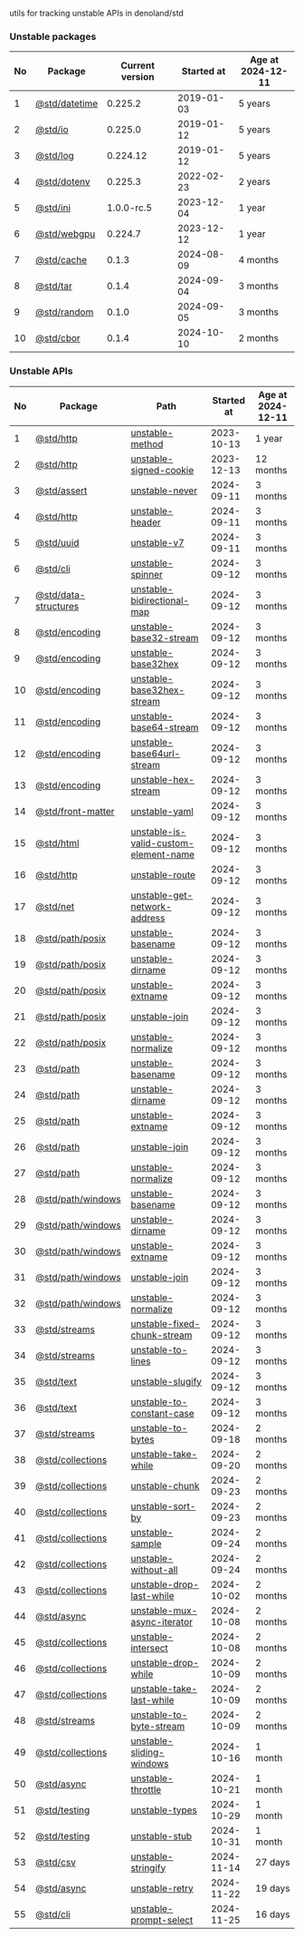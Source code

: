utils for tracking unstable APIs in denoland/std

<!-- Tables Start -->

### Unstable packages

| No | Package                                       | Current version | Started at | Age at<br/>2024-12-11 |
| -- | --------------------------------------------- | --------------- | ---------- | --------------------- |
| 1  | [@std/datetime](https://jsr.io/@std/datetime) | 0.225.2         | 2019-01-03 | 5 years               |
| 2  | [@std/io](https://jsr.io/@std/io)             | 0.225.0         | 2019-01-12 | 5 years               |
| 3  | [@std/log](https://jsr.io/@std/log)           | 0.224.12        | 2019-01-12 | 5 years               |
| 4  | [@std/dotenv](https://jsr.io/@std/dotenv)     | 0.225.3         | 2022-02-23 | 2 years               |
| 5  | [@std/ini](https://jsr.io/@std/ini)           | 1.0.0-rc.5      | 2023-12-04 | 1 year                |
| 6  | [@std/webgpu](https://jsr.io/@std/webgpu)     | 0.224.7         | 2023-12-12 | 1 year                |
| 7  | [@std/cache](https://jsr.io/@std/cache)       | 0.1.3           | 2024-08-09 | 4 months              |
| 8  | [@std/tar](https://jsr.io/@std/tar)           | 0.1.4           | 2024-09-04 | 3 months              |
| 9  | [@std/random](https://jsr.io/@std/random)     | 0.1.0           | 2024-09-05 | 3 months              |
| 10 | [@std/cbor](https://jsr.io/@std/cbor)         | 0.1.4           | 2024-10-10 | 2 months              |

### Unstable APIs

| No | Package                                                     | Path                                                                                                        | Started at | Age at<br/>2024-12-11 |
| -- | ----------------------------------------------------------- | ----------------------------------------------------------------------------------------------------------- | ---------- | --------------------- |
| 1  | [@std/http](https://jsr.io/@std/http)                       | [unstable-method](https://jsr.io/@std/http/doc/unstable-method)                                             | 2023-10-13 | 1 year                |
| 2  | [@std/http](https://jsr.io/@std/http)                       | [unstable-signed-cookie](https://jsr.io/@std/http/doc/unstable-signed-cookie)                               | 2023-12-13 | 12 months             |
| 3  | [@std/assert](https://jsr.io/@std/assert)                   | [unstable-never](https://jsr.io/@std/assert/doc/unstable-never)                                             | 2024-09-11 | 3 months              |
| 4  | [@std/http](https://jsr.io/@std/http)                       | [unstable-header](https://jsr.io/@std/http/doc/unstable-header)                                             | 2024-09-11 | 3 months              |
| 5  | [@std/uuid](https://jsr.io/@std/uuid)                       | [unstable-v7](https://jsr.io/@std/uuid/doc/unstable-v7)                                                     | 2024-09-11 | 3 months              |
| 6  | [@std/cli](https://jsr.io/@std/cli)                         | [unstable-spinner](https://jsr.io/@std/cli/doc/unstable-spinner)                                            | 2024-09-12 | 3 months              |
| 7  | [@std/data-structures](https://jsr.io/@std/data-structures) | [unstable-bidirectional-map](https://jsr.io/@std/data-structures/doc/unstable-bidirectional-map)            | 2024-09-12 | 3 months              |
| 8  | [@std/encoding](https://jsr.io/@std/encoding)               | [unstable-base32-stream](https://jsr.io/@std/encoding/doc/unstable-base32-stream)                           | 2024-09-12 | 3 months              |
| 9  | [@std/encoding](https://jsr.io/@std/encoding)               | [unstable-base32hex](https://jsr.io/@std/encoding/doc/unstable-base32hex)                                   | 2024-09-12 | 3 months              |
| 10 | [@std/encoding](https://jsr.io/@std/encoding)               | [unstable-base32hex-stream](https://jsr.io/@std/encoding/doc/unstable-base32hex-stream)                     | 2024-09-12 | 3 months              |
| 11 | [@std/encoding](https://jsr.io/@std/encoding)               | [unstable-base64-stream](https://jsr.io/@std/encoding/doc/unstable-base64-stream)                           | 2024-09-12 | 3 months              |
| 12 | [@std/encoding](https://jsr.io/@std/encoding)               | [unstable-base64url-stream](https://jsr.io/@std/encoding/doc/unstable-base64url-stream)                     | 2024-09-12 | 3 months              |
| 13 | [@std/encoding](https://jsr.io/@std/encoding)               | [unstable-hex-stream](https://jsr.io/@std/encoding/doc/unstable-hex-stream)                                 | 2024-09-12 | 3 months              |
| 14 | [@std/front-matter](https://jsr.io/@std/front-matter)       | [unstable-yaml](https://jsr.io/@std/front-matter/doc/unstable-yaml)                                         | 2024-09-12 | 3 months              |
| 15 | [@std/html](https://jsr.io/@std/html)                       | [unstable-is-valid-custom-element-name](https://jsr.io/@std/html/doc/unstable-is-valid-custom-element-name) | 2024-09-12 | 3 months              |
| 16 | [@std/http](https://jsr.io/@std/http)                       | [unstable-route](https://jsr.io/@std/http/doc/unstable-route)                                               | 2024-09-12 | 3 months              |
| 17 | [@std/net](https://jsr.io/@std/net)                         | [unstable-get-network-address](https://jsr.io/@std/net/doc/unstable-get-network-address)                    | 2024-09-12 | 3 months              |
| 18 | [@std/path/posix](https://jsr.io/@std/path/doc/posix)       | [unstable-basename](https://jsr.io/@std/path/doc/posix/unstable-basename)                                   | 2024-09-12 | 3 months              |
| 19 | [@std/path/posix](https://jsr.io/@std/path/doc/posix)       | [unstable-dirname](https://jsr.io/@std/path/doc/posix/unstable-dirname)                                     | 2024-09-12 | 3 months              |
| 20 | [@std/path/posix](https://jsr.io/@std/path/doc/posix)       | [unstable-extname](https://jsr.io/@std/path/doc/posix/unstable-extname)                                     | 2024-09-12 | 3 months              |
| 21 | [@std/path/posix](https://jsr.io/@std/path/doc/posix)       | [unstable-join](https://jsr.io/@std/path/doc/posix/unstable-join)                                           | 2024-09-12 | 3 months              |
| 22 | [@std/path/posix](https://jsr.io/@std/path/doc/posix)       | [unstable-normalize](https://jsr.io/@std/path/doc/posix/unstable-normalize)                                 | 2024-09-12 | 3 months              |
| 23 | [@std/path](https://jsr.io/@std/path)                       | [unstable-basename](https://jsr.io/@std/path/doc/unstable-basename)                                         | 2024-09-12 | 3 months              |
| 24 | [@std/path](https://jsr.io/@std/path)                       | [unstable-dirname](https://jsr.io/@std/path/doc/unstable-dirname)                                           | 2024-09-12 | 3 months              |
| 25 | [@std/path](https://jsr.io/@std/path)                       | [unstable-extname](https://jsr.io/@std/path/doc/unstable-extname)                                           | 2024-09-12 | 3 months              |
| 26 | [@std/path](https://jsr.io/@std/path)                       | [unstable-join](https://jsr.io/@std/path/doc/unstable-join)                                                 | 2024-09-12 | 3 months              |
| 27 | [@std/path](https://jsr.io/@std/path)                       | [unstable-normalize](https://jsr.io/@std/path/doc/unstable-normalize)                                       | 2024-09-12 | 3 months              |
| 28 | [@std/path/windows](https://jsr.io/@std/path/doc/windows)   | [unstable-basename](https://jsr.io/@std/path/doc/windows/unstable-basename)                                 | 2024-09-12 | 3 months              |
| 29 | [@std/path/windows](https://jsr.io/@std/path/doc/windows)   | [unstable-dirname](https://jsr.io/@std/path/doc/windows/unstable-dirname)                                   | 2024-09-12 | 3 months              |
| 30 | [@std/path/windows](https://jsr.io/@std/path/doc/windows)   | [unstable-extname](https://jsr.io/@std/path/doc/windows/unstable-extname)                                   | 2024-09-12 | 3 months              |
| 31 | [@std/path/windows](https://jsr.io/@std/path/doc/windows)   | [unstable-join](https://jsr.io/@std/path/doc/windows/unstable-join)                                         | 2024-09-12 | 3 months              |
| 32 | [@std/path/windows](https://jsr.io/@std/path/doc/windows)   | [unstable-normalize](https://jsr.io/@std/path/doc/windows/unstable-normalize)                               | 2024-09-12 | 3 months              |
| 33 | [@std/streams](https://jsr.io/@std/streams)                 | [unstable-fixed-chunk-stream](https://jsr.io/@std/streams/doc/unstable-fixed-chunk-stream)                  | 2024-09-12 | 3 months              |
| 34 | [@std/streams](https://jsr.io/@std/streams)                 | [unstable-to-lines](https://jsr.io/@std/streams/doc/unstable-to-lines)                                      | 2024-09-12 | 3 months              |
| 35 | [@std/text](https://jsr.io/@std/text)                       | [unstable-slugify](https://jsr.io/@std/text/doc/unstable-slugify)                                           | 2024-09-12 | 3 months              |
| 36 | [@std/text](https://jsr.io/@std/text)                       | [unstable-to-constant-case](https://jsr.io/@std/text/doc/unstable-to-constant-case)                         | 2024-09-12 | 3 months              |
| 37 | [@std/streams](https://jsr.io/@std/streams)                 | [unstable-to-bytes](https://jsr.io/@std/streams/doc/unstable-to-bytes)                                      | 2024-09-18 | 2 months              |
| 38 | [@std/collections](https://jsr.io/@std/collections)         | [unstable-take-while](https://jsr.io/@std/collections/doc/unstable-take-while)                              | 2024-09-20 | 2 months              |
| 39 | [@std/collections](https://jsr.io/@std/collections)         | [unstable-chunk](https://jsr.io/@std/collections/doc/unstable-chunk)                                        | 2024-09-23 | 2 months              |
| 40 | [@std/collections](https://jsr.io/@std/collections)         | [unstable-sort-by](https://jsr.io/@std/collections/doc/unstable-sort-by)                                    | 2024-09-23 | 2 months              |
| 41 | [@std/collections](https://jsr.io/@std/collections)         | [unstable-sample](https://jsr.io/@std/collections/doc/unstable-sample)                                      | 2024-09-24 | 2 months              |
| 42 | [@std/collections](https://jsr.io/@std/collections)         | [unstable-without-all](https://jsr.io/@std/collections/doc/unstable-without-all)                            | 2024-09-24 | 2 months              |
| 43 | [@std/collections](https://jsr.io/@std/collections)         | [unstable-drop-last-while](https://jsr.io/@std/collections/doc/unstable-drop-last-while)                    | 2024-10-02 | 2 months              |
| 44 | [@std/async](https://jsr.io/@std/async)                     | [unstable-mux-async-iterator](https://jsr.io/@std/async/doc/unstable-mux-async-iterator)                    | 2024-10-08 | 2 months              |
| 45 | [@std/collections](https://jsr.io/@std/collections)         | [unstable-intersect](https://jsr.io/@std/collections/doc/unstable-intersect)                                | 2024-10-08 | 2 months              |
| 46 | [@std/collections](https://jsr.io/@std/collections)         | [unstable-drop-while](https://jsr.io/@std/collections/doc/unstable-drop-while)                              | 2024-10-09 | 2 months              |
| 47 | [@std/collections](https://jsr.io/@std/collections)         | [unstable-take-last-while](https://jsr.io/@std/collections/doc/unstable-take-last-while)                    | 2024-10-09 | 2 months              |
| 48 | [@std/streams](https://jsr.io/@std/streams)                 | [unstable-to-byte-stream](https://jsr.io/@std/streams/doc/unstable-to-byte-stream)                          | 2024-10-09 | 2 months              |
| 49 | [@std/collections](https://jsr.io/@std/collections)         | [unstable-sliding-windows](https://jsr.io/@std/collections/doc/unstable-sliding-windows)                    | 2024-10-16 | 1 month               |
| 50 | [@std/async](https://jsr.io/@std/async)                     | [unstable-throttle](https://jsr.io/@std/async/doc/unstable-throttle)                                        | 2024-10-21 | 1 month               |
| 51 | [@std/testing](https://jsr.io/@std/testing)                 | [unstable-types](https://jsr.io/@std/testing/doc/unstable-types)                                            | 2024-10-29 | 1 month               |
| 52 | [@std/testing](https://jsr.io/@std/testing)                 | [unstable-stub](https://jsr.io/@std/testing/doc/unstable-stub)                                              | 2024-10-31 | 1 month               |
| 53 | [@std/csv](https://jsr.io/@std/csv)                         | [unstable-stringify](https://jsr.io/@std/csv/doc/unstable-stringify)                                        | 2024-11-14 | 27 days               |
| 54 | [@std/async](https://jsr.io/@std/async)                     | [unstable-retry](https://jsr.io/@std/async/doc/unstable-retry)                                              | 2024-11-22 | 19 days               |
| 55 | [@std/cli](https://jsr.io/@std/cli)                         | [unstable-prompt-select](https://jsr.io/@std/cli/doc/unstable-prompt-select)                                | 2024-11-25 | 16 days               |

<!-- Tables End -->
